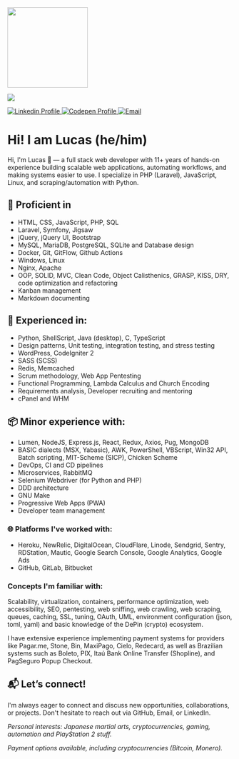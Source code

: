<div align="left">
<!-- <img height="180em" src="https://github-readme-stats.vercel.app/api?username=terremoth&show_icons=true&theme=radical&include_all_commits=true&count_private=true"/> -->
    <img height="180em" src="https://github-readme-stats.vercel.app/api/top-langs/?username=terremoth&count_private=true&layout=compact&langs_count=6&theme=radical"/>
    <p align="left">
        <a href="https://skillicons.dev">
            <img src="https://skillicons.dev/icons?i=php,laravel,js,python,html,css,mysql,postgres,docker,git,linux,nginx,sqlite,jquery,bootstrap" />
        </a>
    </p>
</div>

<div align="left"> 
    <a href="https://www.linkedin.com/in/dutr4/" target="_blank">
        <img alt="Linkedin Profile" title="Linkedin Profile" src="https://img.shields.io/badge/-LinkedIn-%230077B5?style=for-the-badge&logo=linkedin&logoColor=white">
    </a> 
    <a href="https://codepen.io/terremoth" target="_blank">
        <img alt="Codepen Profile" title="Codepen Profile" src="https://img.shields.io/badge/Codepen-000000?style=for-the-badge&logo=codepen&logoColor=white">
    </a> 
    <a href="mailto:dutra.astro@gmail.com" target="_blank">
        <img alt="Email" title="Email" src="https://img.shields.io/badge/-Gmail-%23333?style=for-the-badge&logo=gmail&logoColor=white">
    </a>
</div>

# Hi! I am Lucas (he/him)
Hi, I'm Lucas 👋 — a full stack web developer with 11+ years of hands-on experience building scalable web applications, automating workflows, and making systems easier to use. I specialize in PHP (Laravel), JavaScript, Linux, and scraping/automation with Python.

## 🔧 Proficient in
- HTML, CSS, JavaScript, PHP, SQL
- Laravel, Symfony, Jigsaw
- jQuery, jQuery UI, Bootstrap
- MySQL, MariaDB, PostgreSQL, SQLite and Database design
- Docker, Git, GitFlow, Github Actions
- Windows, Linux
- Nginx, Apache
- OOP, SOLID, MVC, Clean Code, Object Calisthenics, GRASP, KISS, DRY, code optimization and refactoring
- Kanban management
- Markdown documenting

## 🧠 Experienced in:
- Python, ShellScript, Java (desktop), C, TypeScript
- Design patterns, Unit testing, integration testing, and stress testing
- WordPress, CodeIgniter 2
- SASS (SCSS)
- Redis, Memcached
- Scrum methodology, Web App Pentesting
- Functional Programming, Lambda Calculus and Church Encoding
- Requirements analysis, Developer recruiting and mentoring
- cPanel and WHM

## 📦 Minor experience with:
- Lumen, NodeJS, Express.js, React, Redux, Axios, Pug, MongoDB
- BASIC dialects (MSX, Yabasic), AWK, PowerShell, VBScript, Win32 API, Batch scripting, MIT-Scheme (SICP), Chicken Scheme
- DevOps, CI and CD pipelines
- Microservices, RabbitMQ
- Selenium Webdriver (for Python and PHP)
- DDD architecture
- GNU Make
- Progressive Web Apps (PWA)
- Developer team management

### 🌐 Platforms I've worked with:
- Heroku, NewRelic, DigitalOcean, CloudFlare, Linode, Sendgrid, Sentry, RDStation, Mautic, Google Search Console, Google Analytics, Google Ads
- GitHub, GitLab, Bitbucket

### Concepts I'm familiar with:
Scalability, virtualization, containers, performance optimization, web accessibility, SEO, pentesting, web sniffing, web crawling, web scraping, queues, caching, SSL, tuning, OAuth, UML, environment configuration (json, toml, yaml) and basic knowledge of the DePin (crypto) ecosystem. 

I have extensive experience implementing payment systems for providers like Pagar.me, Stone, Bin, MaxiPago, Cielo, Redecard, as well as Brazilian systems such as Boleto, PIX, Itaú Bank Online Transfer (Shopline), and PagSeguro Popup Checkout.

## 📬 **Let’s connect!**
I'm always eager to connect and discuss new opportunities, collaborations, or projects. Don't hesitate to reach out via GitHub, Email, or LinkedIn.

_Personal interests: Japanese martial arts, cryptocurrencies, gaming, automation and PlayStation 2 stuff._  

_Payment options available, including cryptocurrencies (Bitcoin, Monero)._ 

